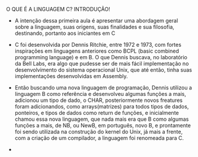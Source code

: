 O QUE É A LINGUAGEM C? 
    INTRODUÇÃO!

- A intenção dessa primeira aula é apresentar uma abordagem geral sobre a linguagem, suas origens, suas finalidades e sua filosofia, destinando, portanto aos iniciantes em C

- C foi desenvolvida por Dennis Ritchie, entre 1972 e 1973, com fortes inspirações em linguagens anteriores como BCPL (basic combined programming language) e em B. O que Dennis buscava, no laboratório da Bell Labs, era algo que pudesse ser de mais fácil implementação no desenvolvimento do sistema operacional Unix, que até então, tinha suas implementações desenvolvidas  em Assembly.

- Então buscando uma nova linguagem de programação, Dennis utilizou a linguagem B como referência e desenvolveu algumas funções a mais, adicionou um tipo de dado, o CHAR, posteriormente novos freatures foram adicionandos, como arrays(matrizes) para todos tipos de dados, ponteiros, e tipos de dados como return de funções,  e inicialmente chamou essa nova linguagem, que nada mais era que B como algumas funções a mais, de NB, ou NewB, em português, novo B, e prontamente foi sendo utilizada na construção do kernel do Unix, já mais a frente, com a criação de um compilador, a linguagem foi renomeada para C.

-  
